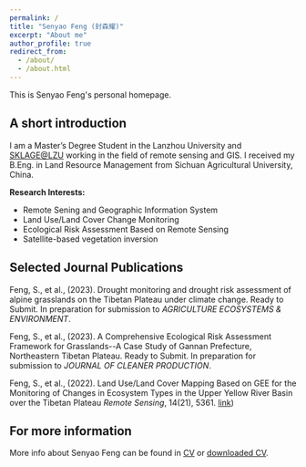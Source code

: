 ```yaml
---
permalink: /
title: "Senyao Feng (封森耀)"
excerpt: "About me"
author_profile: true
redirect_from: 
  - /about/
  - /about.html
---
```


This is Senyao Feng's personal homepage.

## A short introduction
I am a Master’s Degree Student in the Lanzhou University and [SKLAGE@LZU](https://sklgae.lzu.edu.cn) working in the field of remote sensing and GIS. I received my B.Eng. in Land Resource Management from Sichuan Agricultural University, China.

<b>Research Interests:</b>
* Remote Sening and Geographic Information System
* Land Use/Land Cover Change Monitoring
* Ecological Risk Assessment Based on Remote Sensing
* Satellite-based vegetation inversion

## Selected Journal Publications
Feng, S., et al., (2023). Drought monitoring and drought risk assessment of alpine grasslands on the Tibetan Plateau under climate change. Ready to Submit. In preparation for submission to *AGRICULTURE ECOSYSTEMS & ENVIRONMENT*.

Feng, S., et al., (2023). A Comprehensive Ecological Risk Assessment Framework for Grasslands--A Case Study of Gannan Prefecture, Northeastern Tibetan Plateau. Ready to Submit. In preparation for submission to *JOURNAL OF CLEANER PRODUCTION*.

Feng, S., et al., (2022). Land Use/Land Cover Mapping Based on GEE for the Monitoring of Changes in Ecosystem Types in the Upper Yellow River Basin over the Tibetan Plateau *Remote Sensing*, 14(21), 5361. [link](https://www.mdpi.com/2072-4292/14/21/5361))

## For more information
More info about Senyao Feng can be found in [CV](https://senyaofeng.github.io/Feng.github.io/cv/) or [downloaded CV](https://senyaofeng.github.io/Feng.github.io/files/CV_senyaofeng.pdf).
